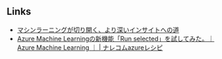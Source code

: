 ## Links
- [マシンラーニングが切り開く、より深いインサイトへの道](http://www.intel.co.jp/content/www/jp/ja/analytics/machine-learning/overview.html)
- [Azure Machine Learningの新機能「Run selected」を試してみた。｜Azure Machine Learning ｜ | ナレコムazureレシピ](http://azure-recipe.kc-cloud.jp/2016/08/azure-ml-run-selected/)
